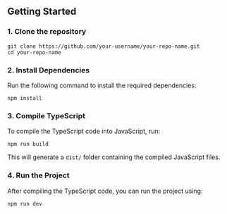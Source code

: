 ## Getting Started

### 1. Clone the repository

```Terminal
git clone https://github.com/your-username/your-repo-name.git
cd your-repo-name
```

### 2. Install Dependencies

Run the following command to install the required dependencies:

```Terminal
npm install
```

### 3. Compile TypeScript

To compile the TypeScript code into JavaScript, run:

```Terminal
npm run build
```

This will generate a `dist/` folder containing the compiled JavaScript files.

### 4. Run the Project

After compiling the TypeScript code, you can run the project using:

```bash
npm run dev
```
